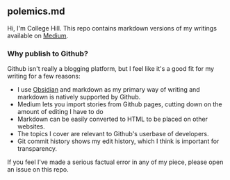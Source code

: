 ## polemics.md

Hi, I'm College Hill. This repo contains markdown versions of my writings available on [Medium](https://medium.com/@collegehill).

### Why publish to Github?

Github isn't really a blogging platform, but I feel like it's a good fit for my writing for a few reasons:

- I use [Obsidian](https://obsidian.md/) and markdown as my primary way of writing and markdown is natively supported by Github.
- Medium lets you import stories from Github pages, cutting down on the amount of editing I have to do
- Markdown can be easily converted to HTML to be placed on other websites.
- The topics I cover are relevant to Github's userbase of developers.
- Git commit history shows my edit history, which I think is important for transparency.

If you feel I've made a serious factual error in any of my piece, please open an issue on this repo.